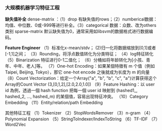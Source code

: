 ### 大规模机器学习特征工程

**缺失值补全**
   dense-matrix ：（1）drop 有缺失值的rows；（2）numberical数据：均值、中位数、0或-999等进行补全。（3）categorical 数据：众数、改为others类别
   sparse-matrix 默认缺失值为0，通常采用如libsvm的数据格式进行数据编码。

**Feature Engineer**
（1）标准化x-mean/stdv；
 (2)归一化将数据缩放到[0,1]或者[-1,1]之间；
（3）Rounding，将浮点数值转化为分类特征；
（4）log特征转化
（5）Binarization 特征进行0-1二值化；
（6）分桶如将年龄转化为[小孩、青年、中年、老人]等。
（7）One-hot Encoding：如果某個特徵有 m 个值（例如 Taipei, Beijing, Tokyo），那它 one-hot encode 之後就成为长度为 m 的向量
（8）Count Vectorization：给定一个Array("a", "b", "b", "c", "a")计算获得这个Array的Count Vector (3,[0,1,2],[2.0,2.0,1.0])
（9）Feature Hashing：以 user id 為例，透過一個 hash function 把每一個 user id 映射到 (hashed1_, hashed_2, ..., hashed_m) 的某個值，容易出现特征冲突。
（10）Category Embedding
（11）Entity/relation/path Embedding

其他特征工程
（1）Tokenizer
（2）StopWordsRemover
（3）n-gram
（4）Polynomial Expansion
（5）StringToIndexer/IndexToString
（6）TF-IDF
（7）Word2Vec